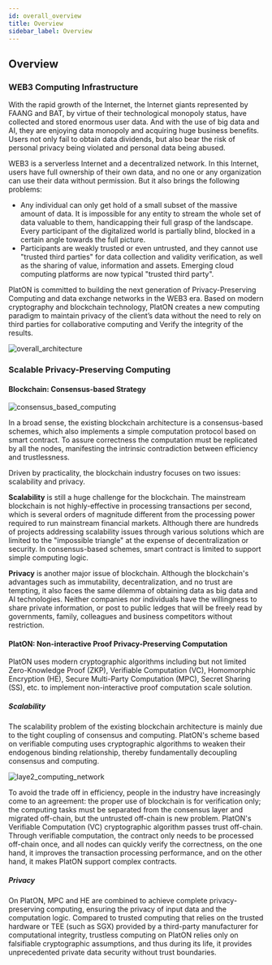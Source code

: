 ```yaml
---
id: overall_overview
title: Overview
sidebar_label: Overview
---
```


## Overview

### WEB3 Computing Infrastructure
With the rapid growth of the Internet, the Internet giants represented by FAANG and BAT, by virtue of their technological monopoly status, have collected and stored enormous user data. And with the use of big data and AI, they are enjoying data monopoly and acquiring huge business benefits. Users not only fail to obtain data dividends, but also bear the risk of personal privacy being violated and personal data being abused.

WEB3 is a serverless Internet and a decentralized network. In this Internet, users have full ownership of their own data, and no one or any organization can use their data without permission. But it also brings the following problems:

- Any individual can only get hold of a small subset of the massive amount of data. It is impossible for any entity to stream the whole set of data valuable to them, handicapping their full grasp of the landscape. Every participant of the digitalized world is partially blind, blocked in a certain angle towards the full picture. 
- Participants are weakly trusted or even untrusted, and they cannot use "trusted third parties" for data collection and validity verification, as well as the sharing of value, information and assets. Emerging cloud computing platforms are now typical "trusted third party".

PlatON is committed to building the next generation of Privacy-Preserving Computing and data exchange networks in the WEB3 era. Based on modern cryptography and blockchain technology, PlatON creates a new computing paradigm to maintain privacy of the client’s data without the need to rely on third parties for collaborative computing and Verify the integrity of the results.

<img src="https://platonnetwork.github.io/Docs/en-us/Introduction/PlatON_overall_solution.assets/overall_architecture.png" alt="overall_architecture"/>

### Scalable Privacy-Preserving Computing

#### Blockchain: Consensus-based Strategy

<img src="https://platonnetwork.github.io/Docs/en-us/Introduction/PlatON_overall_solution.assets/consensus_based_computing.png" alt="consensus_based_computing"/>

In a broad sense, the existing blockchain architecture is a consensus-based schemes, which also implements a simple computation protocol based on smart contract. To assure correctness the computation must be replicated by all the nodes, manifesting the intrinsic contradiction between efficiency and trustlessness.

Driven by practicality, the blockchain industry focuses on two issues: scalability and privacy.

**Scalability** is still a huge challenge for the blockchain. The mainstream blockchain is not highly-effective in processing transactions per second, which is several orders of magnitude different from the processing power required to run mainstream financial markets. Although there are hundreds of projects addressing scalability issues through various solutions which are limited to the "impossible triangle" at the expense of decentralization or security. In consensus-based schemes, smart contract is limited to support simple computing logic.

**Privacy** is another major issue of blockchain. Although the blockchain's advantages such as immutability, decentralization, and no trust are tempting, it also faces the same dilemma of obtaining data as big data and AI technologies. Neither companies nor individuals have the willingness to share private information, or post to public ledges that will be freely read by governments, family, colleagues and business competitors without restriction.

#### PlatON: Non-interactive Proof Privacy-Preserving Computation

PlatON uses modern cryptographic algorithms including but not limited Zero-Knowledge Proof (ZKP), Verifiable Computation (VC), Homomorphic Encryption (HE), Secure Multi-Party Computation (MPC), Secret Sharing (SS), etc. to implement non-interactive proof computation scale solution.

##### Scalability

The scalability problem of the existing blockchain architecture is mainly due to the tight coupling of consensus and computing. PlatON's scheme based on verifiable computing uses cryptographic algorithms to weaken their endogenous binding relationship, thereby fundamentally decoupling consensus and computing.

<img src="https://platonnetwork.github.io/Docs/en-us/Introduction/PlatON_overall_solution.assets/laye2_computing_network.png" alt="laye2_computing_network"/>



To avoid the trade off in efficiency, people in the industry have increasingly come to an agreement: the proper use of blockchain is for verification only; the computing tasks must be separated from the consensus layer and migrated off-chain, but the untrusted off-chain is new problem.  PlatON's Verifiable Computation (VC) cryptographic algorithm passes trust off-chain. Through verifiable computation, the contract only needs to be processed off-chain once, and all nodes can quickly verify the correctness, on the one hand, it improves the transaction processing performance, and on the other hand, it makes PlatON support complex contracts.

##### Privacy

On PlatON, MPC and HE are combined to achieve complete privacy-preserving computing, ensuring the privacy of input data and the computation logic. Compared to trusted computing that relies on the trusted hardware or TEE (such as SGX) provided by a third-party manufacturer for computational integrity, trustless computing on PlatON relies only on falsifiable cryptographic assumptions, and thus during its life, it provides unprecedented private data security without trust boundaries.

